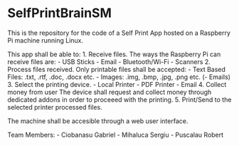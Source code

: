 # SelfPrintBrainSM

This is the repository for the code of a Self Print App hosted on a Raspberry Pi machine running Linux.

This app shall be able to:
    1. Receive files.
        The ways the Raspberry Pi can receive files are: 
            -   USB Sticks
            -   Email
            -   Bluetooth/Wi-Fi
            -   Scanners
    2. Process files received.
        Only printable files shall be accepted:
            -   Text Based Files: .txt, .rtf, .doc, .docx etc.
            -   Images: .img, .bmp, .jpg, .png etc.
            (-   Emails)
    3. Select the printing device.
            -   Local Printer
            -   PDF Printer
            -   Email
    4. Collect money from user
            The device shall request and collect money through dedicated addons in order to proceeed with the printing.
    5. Print/Send to the selected printer processed files.

The machine shall be accesible through a web user interface.

Team Members:
    - Ciobanasu Gabriel
    - Mihaluca Sergiu
    - Puscalau Robert